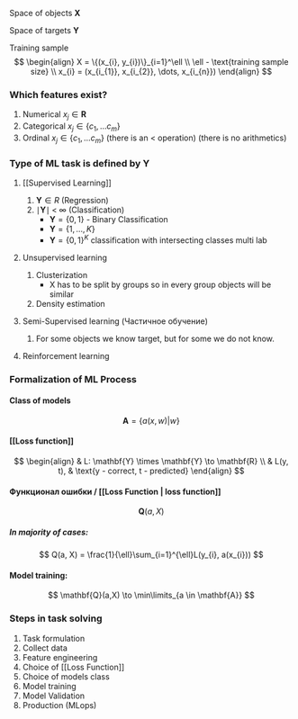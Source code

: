 
Space of objects $\mathbf{X}$

Space of targets $\mathbf{Y}$ 

Training sample
$$
\begin{align}
X = \{(x_{i}, y_{i})\}_{i=1}^\ell \\
\ell - \text{training sample size} \\
x_{i} = (x_{i_{1}}, x_{i_{2}}, \dots, x_{i_{n}})
\end{align}
$$
### Which features exist?
1) Numerical $x_{j} \in \mathbf{R}$ 
2) Categorical $x_{j} \in \{ c_{1}, \dots  c_{m} \}$
3) Ordinal $x_{j} \in \{ c_{1},\dots c_{m} \}$   (there is an $<$ operation) (there is no arithmetics)


### Type of ML task is defined by $\mathbf{Y}$
1) [[Supervised Learning]]
	1) $\mathbf{Y} \in{R}$ (Regression)
	2) $\mid \mathbf{Y}\mid \;< \;\infty$ (Classification)
		- $\mathbf{Y} = \{ 0,1 \}$ - Binary Classification
		- $\mathbf{Y} = \{ 1, \dots, K \}$
		- $\mathbf{Y} = \{ 0,1 \}^K$ classification with intersecting classes multi lab
2) Unsupervised learning
	1) Clusterization 
		- X has to be split by groups so in every group objects will be similar
	2) Density estimation

3) Semi-Supervised learning (Частичное обучение)
	1) For some objects we know target, but for some we do not know.

4) Reinforcement learning 

### Formalization of ML Process
#### Class of models
$$
\mathbf{A} = \{ a(x,w)|w \} 
$$

#### [[Loss function]]
$$
\begin{align}
& L: \mathbf{Y} \times \mathbf{Y} \to \mathbf{R} \\
& L(y, t),  & \text{y - correct, t - predicted}
\end{align}
$$

#### Функционал ошибки / [[Loss Function | loss function]]
$$
\mathbf{Q}(a,X) 
$$

##### In majority of cases:
$$
Q(a, X) = \frac{1}{\ell}\sum_{i=1}^{\ell}L(y_{i}, a(x_{i}))
$$
#### Model training:
$$
\mathbf{Q}(a,X) \to \min\limits_{a \in \mathbf{A}}
$$
### Steps in task solving
1) Task formulation
2) Collect data
3) Feature engineering
4) Choice of [[Loss Function]]
5) Choice of models class
6) Model training
7) Model Validation
9) Production (MLops)